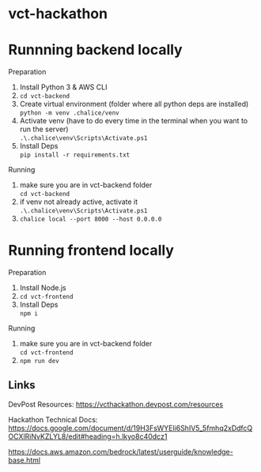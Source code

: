 # vct-hackathon


# Runnning backend locally

Preparation
1. Install Python 3 & AWS CLI
2. `cd vct-backend`
3. Create virtual environment (folder where all python deps are installed)  
    `python -m venv .chalice/venv`
4. Activate venv (have to do every time in the terminal when you want to run the server)  
    `.\.chalice\venv\Scripts\Activate.ps1`
5. Install Deps  
    `pip install -r requirements.txt`

Running
1. make sure you are in vct-backend folder  
    `cd vct-backend`
2. if venv not already active, activate it
    `.\.chalice\venv\Scripts\Activate.ps1`
3. `chalice local --port 8000 --host 0.0.0.0`

# Running frontend locally

Preparation
1. Install Node.js
2. `cd vct-frontend`
3. Install Deps  
    `npm i`

Running
1. make sure you are in vct-backend folder  
    `cd vct-frontend`
2. `npm run dev`

## Links

DevPost Resources: https://vcthackathon.devpost.com/resources

Hackathon Technical Docs: https://docs.google.com/document/d/19H3FsWYEli6ShIV5_5fmhq2xDdfcQOCXlRiNvKZLYL8/edit#heading=h.lkyo8c40dcz1

https://docs.aws.amazon.com/bedrock/latest/userguide/knowledge-base.html

